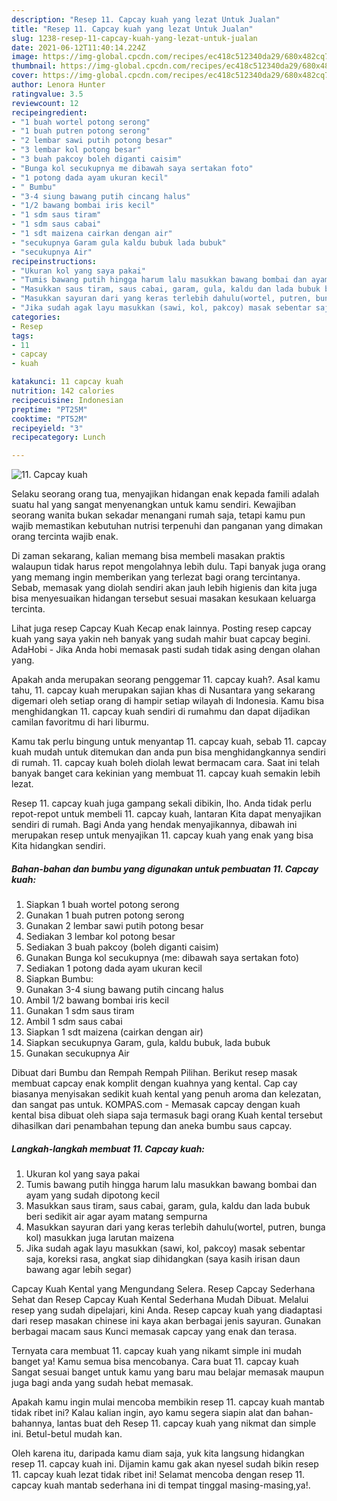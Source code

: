 ```yaml
---
description: "Resep 11. Capcay kuah yang lezat Untuk Jualan"
title: "Resep 11. Capcay kuah yang lezat Untuk Jualan"
slug: 1238-resep-11-capcay-kuah-yang-lezat-untuk-jualan
date: 2021-06-12T11:40:14.224Z
image: https://img-global.cpcdn.com/recipes/ec418c512340da29/680x482cq70/11-capcay-kuah-foto-resep-utama.jpg
thumbnail: https://img-global.cpcdn.com/recipes/ec418c512340da29/680x482cq70/11-capcay-kuah-foto-resep-utama.jpg
cover: https://img-global.cpcdn.com/recipes/ec418c512340da29/680x482cq70/11-capcay-kuah-foto-resep-utama.jpg
author: Lenora Hunter
ratingvalue: 3.5
reviewcount: 12
recipeingredient:
- "1 buah wortel potong serong"
- "1 buah putren potong serong"
- "2 lembar sawi putih potong besar"
- "3 lembar kol potong besar"
- "3 buah pakcoy boleh diganti caisim"
- "Bunga kol secukupnya me dibawah saya sertakan foto"
- "1 potong dada ayam ukuran kecil"
- " Bumbu"
- "3-4 siung bawang putih cincang halus"
- "1/2 bawang bombai iris kecil"
- "1 sdm saus tiram"
- "1 sdm saus cabai"
- "1 sdt maizena cairkan dengan air"
- "secukupnya Garam gula kaldu bubuk lada bubuk"
- "secukupnya Air"
recipeinstructions:
- "Ukuran kol yang saya pakai"
- "Tumis bawang putih hingga harum lalu masukkan bawang bombai dan ayam yang sudah dipotong kecil"
- "Masukkan saus tiram, saus cabai, garam, gula, kaldu dan lada bubuk beri sedikit air agar ayam matang sempurna"
- "Masukkan sayuran dari yang keras terlebih dahulu(wortel, putren, bunga kol) masukkan juga larutan maizena"
- "Jika sudah agak layu masukkan (sawi, kol, pakcoy) masak sebentar saja, koreksi rasa, angkat siap dihidangkan (saya kasih irisan daun bawang agar lebih segar)"
categories:
- Resep
tags:
- 11
- capcay
- kuah

katakunci: 11 capcay kuah 
nutrition: 142 calories
recipecuisine: Indonesian
preptime: "PT25M"
cooktime: "PT52M"
recipeyield: "3"
recipecategory: Lunch

---
```



![11. Capcay kuah](https://img-global.cpcdn.com/recipes/ec418c512340da29/680x482cq70/11-capcay-kuah-foto-resep-utama.jpg)

Selaku seorang orang tua, menyajikan hidangan enak kepada famili adalah suatu hal yang sangat menyenangkan untuk kamu sendiri. Kewajiban seorang  wanita bukan sekadar menangani rumah saja, tetapi kamu pun wajib memastikan kebutuhan nutrisi terpenuhi dan panganan yang dimakan orang tercinta wajib enak.

Di zaman  sekarang, kalian memang bisa membeli masakan praktis walaupun tidak harus repot mengolahnya lebih dulu. Tapi banyak juga orang yang memang ingin memberikan yang terlezat bagi orang tercintanya. Sebab, memasak yang diolah sendiri akan jauh lebih higienis dan kita juga bisa menyesuaikan hidangan tersebut sesuai masakan kesukaan keluarga tercinta. 

Lihat juga resep Capcay Kuah Kecap enak lainnya. Posting resep capcay kuah yang saya yakin neh banyak yang sudah mahir buat capcay begini. AdaHobi - Jika Anda hobi memasak pasti sudah tidak asing dengan olahan yang.

Apakah anda merupakan seorang penggemar 11. capcay kuah?. Asal kamu tahu, 11. capcay kuah merupakan sajian khas di Nusantara yang sekarang digemari oleh setiap orang di hampir setiap wilayah di Indonesia. Kamu bisa menghidangkan 11. capcay kuah sendiri di rumahmu dan dapat dijadikan camilan favoritmu di hari liburmu.

Kamu tak perlu bingung untuk menyantap 11. capcay kuah, sebab 11. capcay kuah mudah untuk ditemukan dan anda pun bisa menghidangkannya sendiri di rumah. 11. capcay kuah boleh diolah lewat bermacam cara. Saat ini telah banyak banget cara kekinian yang membuat 11. capcay kuah semakin lebih lezat.

Resep 11. capcay kuah juga gampang sekali dibikin, lho. Anda tidak perlu repot-repot untuk membeli 11. capcay kuah, lantaran Kita dapat menyajikan sendiri di rumah. Bagi Anda yang hendak menyajikannya, dibawah ini merupakan resep untuk menyajikan 11. capcay kuah yang enak yang bisa Kita hidangkan sendiri.

<!--inarticleads1-->

##### Bahan-bahan dan bumbu yang digunakan untuk pembuatan 11. Capcay kuah:

1. Siapkan 1 buah wortel potong serong
1. Gunakan 1 buah putren potong serong
1. Gunakan 2 lembar sawi putih potong besar
1. Sediakan 3 lembar kol potong besar
1. Sediakan 3 buah pakcoy (boleh diganti caisim)
1. Gunakan Bunga kol secukupnya (me: dibawah saya sertakan foto)
1. Sediakan 1 potong dada ayam ukuran kecil
1. Siapkan  Bumbu:
1. Gunakan 3-4 siung bawang putih cincang halus
1. Ambil 1/2 bawang bombai iris kecil
1. Gunakan 1 sdm saus tiram
1. Ambil 1 sdm saus cabai
1. Siapkan 1 sdt maizena (cairkan dengan air)
1. Siapkan secukupnya Garam, gula, kaldu bubuk, lada bubuk
1. Gunakan secukupnya Air


Dibuat dari Bumbu dan Rempah Rempah Pilihan. Berikut resep masak membuat capcay enak komplit dengan kuahnya yang kental. Cap cay biasanya menyisakan sedikit kuah kental yang penuh aroma dan kelezatan, dan sangat pas untuk. KOMPAS.com - Memasak capcay dengan kuah kental bisa dibuat oleh siapa saja termasuk bagi orang Kuah kental tersebut dihasilkan dari penambahan tepung dan aneka bumbu saus capcay. 

<!--inarticleads2-->

##### Langkah-langkah membuat 11. Capcay kuah:

1. Ukuran kol yang saya pakai
1. Tumis bawang putih hingga harum lalu masukkan bawang bombai dan ayam yang sudah dipotong kecil
1. Masukkan saus tiram, saus cabai, garam, gula, kaldu dan lada bubuk beri sedikit air agar ayam matang sempurna
1. Masukkan sayuran dari yang keras terlebih dahulu(wortel, putren, bunga kol) masukkan juga larutan maizena
1. Jika sudah agak layu masukkan (sawi, kol, pakcoy) masak sebentar saja, koreksi rasa, angkat siap dihidangkan (saya kasih irisan daun bawang agar lebih segar)


Capcay Kuah Kental yang Mengundang Selera. Resep Capcay Sederhana Sehat dan Resep Capcay Kuah Kental Sederhana Mudah Dibuat. Melalui resep yang sudah dipelajari, kini Anda. Resep capcay kuah yang diadaptasi dari resep masakan chinese ini kaya akan berbagai jenis sayuran. Gunakan berbagai macam saus Kunci memasak capcay yang enak dan terasa. 

Ternyata cara membuat 11. capcay kuah yang nikamt simple ini mudah banget ya! Kamu semua bisa mencobanya. Cara buat 11. capcay kuah Sangat sesuai banget untuk kamu yang baru mau belajar memasak maupun juga bagi anda yang sudah hebat memasak.

Apakah kamu ingin mulai mencoba membikin resep 11. capcay kuah mantab tidak ribet ini? Kalau kalian ingin, ayo kamu segera siapin alat dan bahan-bahannya, lantas buat deh Resep 11. capcay kuah yang nikmat dan simple ini. Betul-betul mudah kan. 

Oleh karena itu, daripada kamu diam saja, yuk kita langsung hidangkan resep 11. capcay kuah ini. Dijamin kamu gak akan nyesel sudah bikin resep 11. capcay kuah lezat tidak ribet ini! Selamat mencoba dengan resep 11. capcay kuah mantab sederhana ini di tempat tinggal masing-masing,ya!.

